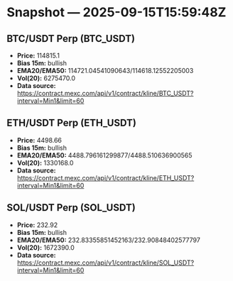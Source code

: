# Snapshot — 2025-09-15T15:59:48Z

## BTC/USDT Perp (BTC_USDT)
- **Price:** 114815.1
- **Bias 15m:** bullish
- **EMA20/EMA50:** 114721.04541090643/114618.12552205003
- **Vol(20):** 6275470.0
- **Data source:** https://contract.mexc.com/api/v1/contract/kline/BTC_USDT?interval=Min1&limit=60

## ETH/USDT Perp (ETH_USDT)
- **Price:** 4498.66
- **Bias 15m:** bullish
- **EMA20/EMA50:** 4488.796161299877/4488.510636900565
- **Vol(20):** 1330168.0
- **Data source:** https://contract.mexc.com/api/v1/contract/kline/ETH_USDT?interval=Min1&limit=60

## SOL/USDT Perp (SOL_USDT)
- **Price:** 232.92
- **Bias 15m:** bullish
- **EMA20/EMA50:** 232.83355851452163/232.90848402577797
- **Vol(20):** 1672390.0
- **Data source:** https://contract.mexc.com/api/v1/contract/kline/SOL_USDT?interval=Min1&limit=60
